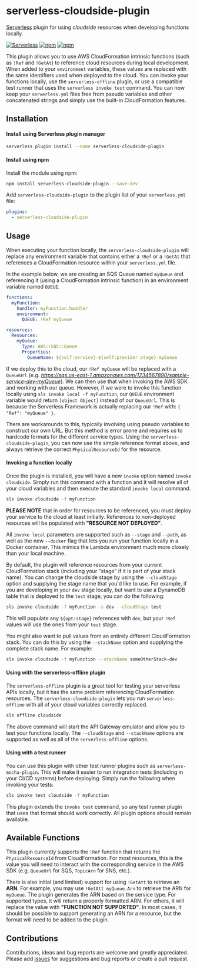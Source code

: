 # serverless-cloudside-plugin

[Serverless](http://www.serverless.com) plugin for using _cloudside_ resources when developing functions locally.

[![Serverless](http://public.serverless.com/badges/v3.svg)](http://www.serverless.com)
[![npm](https://img.shields.io/npm/v/serverless-cloudside-plugin.svg)](https://www.npmjs.com/package/serverless-cloudside-plugin)
[![npm](https://img.shields.io/npm/l/serverless-cloudside-plugin.svg)](https://www.npmjs.com/package/serverless-cloudside-plugin)

This plugin allows you to use AWS CloudFormation intrinsic functions (such as `!Ref` and `!GetAt`) to reference cloud resources during local development. When added to your `environment` variables, these values are replaced with the same identifiers used when deployed to the cloud. You can invoke your functions locally, use the `serverless-offline` plugin, or use a compatible test runner that uses the `serverless invoke test` command. You can now keep your `serverless.yml` files free from pseudo variables and other concatenated strings and simply use the built-in CloudFormation features.

## Installation

#### Install using Serverless plugin manager
```bash
serverless plugin install --name serverless-cloudside-plugin
```

#### Install using npm

Install the module using npm:
```bash
npm install serverless-cloudside-plugin --save-dev
```

Add `serverless-cloudside-plugin` to the plugin list of your `serverless.yml` file:

```yaml
plugins:
  - serverless-cloudside-plugin
```

## Usage

When executing your function locally, the `serverless-cloudside-plugin` will replace any environment variable that contains either a `!Ref` or a `!GetAt` that references a CloudFormation resource within your `serverless.yml` file.

In the example below, we are creating an SQS Queue named `myQueue` and referencing it (using a CloudFormation intrinsic function) in an environment variable named `QUEUE`.

```yaml
functions:
  myFunction:
    handler: myFunction.handler
    environment:
      QUEUE: !Ref myQueue

resources:
  Resources:
    myQueue:
      Type: AWS::SQS::Queue
      Properties:
        QueueName: ${self:service}-${self:provider.stage}-myQueue
```      

If we deploy this to the cloud, our `!Ref myQueue` will be replaced with a `QueueUrl` (e.g. _https://sqs.us-east-1.amazonaws.com/1234567890/sample-service-dev-myQueue_). We can then use that when invoking the AWS SDK and working with our queue.
However, if we were to invoke this function locally using `sls invoke local -f myFunction`, our `QUEUE` environment variable would return `[object Object]` instead of our `QueueUrl`. This is because the Serverless Framework is actually replacing our `!Ref` with: `{ "Ref": "myQueue" }`.

There are workarounds to this, typically involving using pseudo variables to construct our own URL. But this method is error prone and requires us to hardcode formats for the different service types. Using the `serverless-cloudside-plugin`, you can now use the simple reference format above, and always retrieve the correct `PhysicalResourceId` for the resource.

#### Invoking a function locally
Once the plugin is installed, you will have a new `invoke` option named `invoke cloudside`. Simply run this command with a function and it will resolve all of your cloud variables and then execute the standard `invoke local` command.

```bash
sls invoke cloudside -f myFunction
```

**PLEASE NOTE** that in order for resources to be referenced, you must deploy your service to the cloud at least initially. References to non-deployed resources will be populated with **"RESOURCE NOT DEPLOYED"**.

All `invoke local` parameters are supported such as `--stage` and `--path`, as well as the new `--docker` flag that lets you run your function locally in a Docker container. This mimics the Lambda environment much more closely than your local machine.

By default, the plugin will reference resources from your current CloudFormation stack (including your "stage" if it is part of your stack name). You can change the cloudside stage by using the `--cloudStage` option and supplying the stage name that you'd like to use. For example, if you are developing in your `dev` stage locally, but want to use a DynamoDB table that is deployed to the `test` stage, you can do the following:

```bash
sls invoke cloudside -f myFunction -s dev --cloudStage test
```

This will populate any `${opt:stage}` references with `dev`, but your `!Ref` values will use the ones from your `test` stage.

You might also want to pull values from an entirely different CloudFormation stack. You can do this by using the `--stackName` option and supplying the complete stack name. For example:

```bash
sls invoke cloudside -f myFunction --stackName someOtherStack-dev
```

#### Using with the serverless-offline plugin
The `serverless-offline` plugin is a great tool for testing your serverless APIs locally, but it has the same problem referencing CloudFormation resources. The `serverless-cloudside-plugin` lets you run `serverless-offline` with all of your cloud variables correctly replaced.

```bash
sls offline cloudside
```

The above command will start the API Gateway emulator and allow you to test your functions locally. The `--cloudStage` and `--stackName` options are supported as well as all of the `serverless-offline` options.

#### Using with a test runner
You can use this plugin with other test runner plugins such as `serverless-mocha-plugin`. This will make it easier to run integration tests (including in your CI/CD systems) before deploying. Simply run the following when invoking your tests:

```bash
sls invoke test cloudside -f myFunction
```

This plugin extends the `invoke test` command, so any test runner plugin that uses that format should work correctly. All plugin options should remain available.

## Available Functions
This plugin currently supports the `!Ref` function that returns the `PhysicalResourceId` from CloudFormation. For most resources, this is the value you will need to interact with the corresponding service in the AWS SDK (e.g. `QueueUrl` for SQS, `TopicArn` for SNS, etc.).

There is also initial (and limited) support for using `!GetAtt` to retrieve an **ARN**. For example, you may use `!GetAtt myQueue.Arn` to retrieve the ARN for `myQueue`. The plugin generates the ARN based on the service type. For supported types, it will return a properly formatted ARN. For others, it will replace the value with **"FUNCTION NOT SUPPORTED"**. In most cases, it should be possible to support generating an ARN for a resource, but the format will need to be added to the plugin.

## Contributions
Contributions, ideas and bug reports are welcome and greatly appreciated. Please add [issues](https://github.com/jeremydaly/serverless-cloudside-plugin/issues) for suggestions and bug reports or create a pull request.
